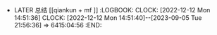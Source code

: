 - LATER 总结 [[qiankun + mf ]]
  :LOGBOOK:
  CLOCK: [2022-12-12 Mon 14:51:36]
  CLOCK: [2022-12-12 Mon 14:51:40]--[2023-09-05 Tue 21:56:36] =>  6415:04:56
  :END: